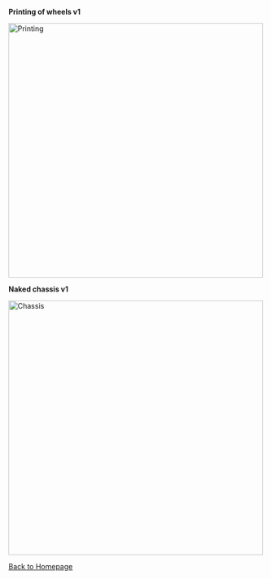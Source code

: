 **Printing of wheels v1**  

<img src="https://github.com/andreagavazzi/Curiosity/blob/main/images/build/print.jpg" alt="Printing" width="500"/> 

**Naked chassis v1**  

<img src="https://github.com/andreagavazzi/Curiosity/blob/main/images/build/naked.jpg" alt="Chassis" width="500"/> 


[Back to Homepage](https://github.com/andreagavazzi/Curiosity)
